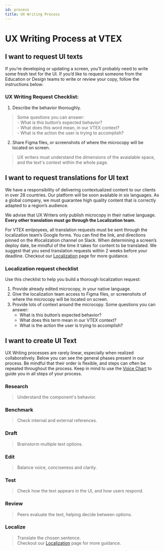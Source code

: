```yaml
---
id: process
title: UX Writing Process
---
```




# UX Writing Process at VTEX


## I want to request UI texts

If you’re developing or updating a screen, you’ll probably need to write some fresh text for the UI. If you’d like to request someone from the Education or Design teams to write or review your copy, follow the instructions below:

### UX Writing Request Checklist:

1. Describe the behavior thoroughly.   
> Some questions you can answer:  
    - What is this button’s expected behavior?      
    - What does this word mean, in our VTEX context?      
    - What is the action the user is trying to accomplish?    

2. Share Figma files, or screenshots of where the microcopy will be located on screen.  
> UX writers must understand the dimensions of the avaialable space, and the text's context within the whole page.  

## I want to request translations for UI text

We have a responsibility of delivering contextualized content to our clients in over 28 countries. Our platform will be soon available in six languages. As a global company, we must guarantee high quality content that is correctly adapted to a region’s audience. 

We advise that UX Writers only publish microcopy in their native language. **Every other translation must go through the Localization team.**

For VTEX emlpoyees, all translation requests must be sent through the localization team’s Google forms. You can find the link, and directions pinned on the #localization channel on Slack. 
When determining a screen’s deploy date, be mindful of the time it takes for content to be translated. We suggest that you send translation requests within 2 weeks before your deadline. Checkout our [Localization](/best-practices/i18n) page for more guidance.   



### Localization request  checklist
Use this checklist to help you build a thorough localization request:

1. Provide already edited microcopy, in your native language.
2. Give the localization team access to Figma files, or screenshots of where the microcopy will be located on screen.
3. Provide lots of context around the microcopy. Some questions you can answer:
    - What is this button’s expected behavior?
    - What does this term mean in our VTEX context?
    - What is the action the user is trying to accomplish?



## I want to create UI Text


UX Writing processes are rarely linear, especially when realized collaboratively. Below you can see the general phases present in our process. Be mindful that their order is flexible, and steps can often be repeated throughout the process. Keep in mind to use the [Voice Chart](/principles/voice-chart) to guide you in all steps of your process.   

### Research
> Understand the component's behavior.  

### Benchmark
> Check internal and external references.   
  
### Draft
> Brainstorm multiple text options.  

### Edit
> Balance voice, conciseness and clarity.  

### Test
> Check how the text appears in the UI, and how users respond.    

### Review
> Peers evaluate the text, helping decide between options.  

### Localize
> Translate the chosen sentence.   
Checkout our [Localization](/best-practices/i18n) page for more guidance.   

